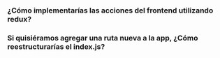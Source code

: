 ### ¿Cómo implementarías las acciones del frontend utilizando redux?


### Si quisiéramos agregar una ruta nueva a la app, ¿Cómo reestructurarías el index.js?
